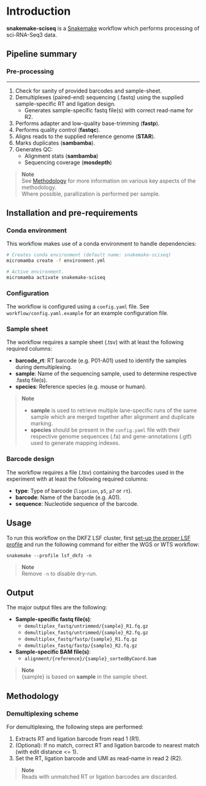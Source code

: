# Introduction

**snakemake-sciseq** is a [Snakemake](https://snakemake.readthedocs.io/en/stable/) workflow which performs processing of sci-RNA-Seq3 data.

## Pipeline summary

### **Pre-processing**

---

1. Check for sanity of provided barcodes and sample-sheet.
2. Demultiplexes (paired-end) sequencing (.fastq) using the supplied sample-specific RT and ligation design.
    - Generates sample-specific fastq file(s) with correct read-name for R2.
3. Performs adapter and low-quality base-trimming (**fastp**).
4. Performs quality control (**fastqc**).
5. Aligns reads to the supplied reference genome (**STAR**).
6. Marks duplicates (**sambamba**).
7. Generates QC:
   - Alignment stats (**sambamba**)
   - Sequencing coverage (**mosdepth**)

> **Note**  
> See [Methodology](#methodology) for more information on various key aspects of the methodology.  
> Where possible, parallization is performed per sample.

## Installation and pre-requirements

### Conda environment

This workflow makes use of a conda environment to handle dependencies:

```bash
# Creates conda environment (default name: snakemake-sciseq)
micromamba create -f environment.yml

# Active environment.
micromamba activate snakemake-sciseq
```

### Configuration

The workflow is configured using a `config.yaml` file. See `workflow/config.yaml.example` for an example configuration file.

### Sample sheet

The workflow requires a sample sheet (.tsv) with at least the following required columns:

- **barcode_rt**: RT barcode (e.g. P01-A01) used to identify the samples during demultiplexing.
- **sample**: Name of the sequencing sample, used to determine respective .fastq file(s).
- **species**: Reference species (e.g. mouse or human).

> **Note**  
>
> - **sample** is used to retrieve multiple lane-specific runs of the same sample which are merged together after alignment and duplicate marking.  
> - **species** should be present in the `config.yaml` file with their respective genome sequences (.fa) and gene-annotations (.gtf) used to generate mapping indexes.

### Barcode design

The workflow requires a file (.tsv) containing the barcodes used in the experiment with at least the following required columns:

- **type**: Type of barcode (`ligation`, `p5`, `p7` or `rt`).
- **barcode**: Name of the barcode (e.g. A01).
- **sequence**: Nucleotide sequence of the barcode.

## Usage

To run this workflow on the DKFZ LSF cluster, first [set-up the proper LSF profile](https://github.com/Snakemake-Profiles/lsf) and run the following command for either the WGS or WTS workflow:

`snakemake --profile lsf_dkfz -n`

> **Note**  
> Remove `-n` to disable dry-run.

## Output

The major output files are the following:

- **Sample-specific fastq file(s)**:
  - `demultiplex_fastq/untrimmed/{sample}_R1.fq.gz`
  - `demultiplex_fastq/untrimmed/{sample}_R2.fq.gz`
  - `demultiplex_fastq/fastp/{sample}_R1.fq.gz`
  - `demultiplex_fastq/fastp/{sample}_R2.fq.gz`
- **Sample-specific BAM file(s)**:
  - `alignment/{reference}/{sample}_sortedByCoord.bam`

> **Note**  
> {sample} is based on **sample** in the sample sheet.

## Methodology

### Demultiplexing scheme

For demultiplexing, the following steps are performed:

1. Extracts RT and ligation barcode from read 1 (R1).
2. (Optional): If no match, correct RT and ligation barcode to nearest match (with edit distance <= 1).
3. Set the RT, ligation barcode and UMI as read-name in read 2 (R2).

> **Note**  
> Reads with unmatched RT or ligation barcodes are discarded.
